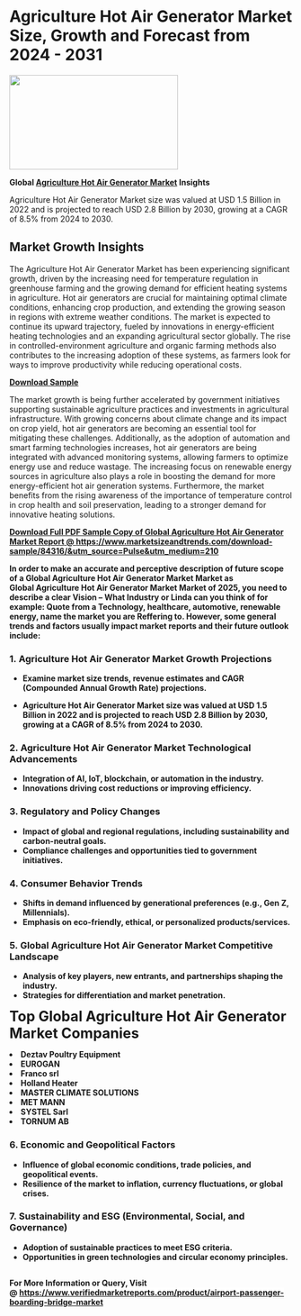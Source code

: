 <H1>Agriculture Hot Air Generator Market Size, Growth and Forecast from 2024 - 2031</H1><img class="aligncenter size-medium wp-image-584254" src="https://thirdeyenews.in/wp-content/uploads/2024/09/Global-Market-Research-300x168.jpeg" alt="" width="300" height="168" /><p><strong>Global&nbsp;<a href="https://www.marketsizeandtrends.com/download-sample/84316/&amp;utm_source=Pulse&amp;utm_medium=210">Agriculture Hot Air Generator Market</a> Insights</strong></p><p>Agriculture Hot Air Generator Market size was valued at USD 1.5 Billion in 2022 and is projected to reach USD 2.8 Billion by 2030, growing at a CAGR of 8.5% from 2024 to 2030.</p><p><h2>Market Growth Insights</h2> <p>The Agriculture Hot Air Generator Market has been experiencing significant growth, driven by the increasing need for temperature regulation in greenhouse farming and the growing demand for efficient heating systems in agriculture. Hot air generators are crucial for maintaining optimal climate conditions, enhancing crop production, and extending the growing season in regions with extreme weather conditions. The market is expected to continue its upward trajectory, fueled by innovations in energy-efficient heating technologies and an expanding agricultural sector globally. The rise in controlled-environment agriculture and organic farming methods also contributes to the increasing adoption of these systems, as farmers look for ways to improve productivity while reducing operational costs.</p> <p><strong><a href="#">Download Sample</a></strong></p> <p>The market growth is being further accelerated by government initiatives supporting sustainable agriculture practices and investments in agricultural infrastructure. With growing concerns about climate change and its impact on crop yield, hot air generators are becoming an essential tool for mitigating these challenges. Additionally, as the adoption of automation and smart farming technologies increases, hot air generators are being integrated with advanced monitoring systems, allowing farmers to optimize energy use and reduce wastage. The increasing focus on renewable energy sources in agriculture also plays a role in boosting the demand for more energy-efficient hot air generation systems. Furthermore, the market benefits from the rising awareness of the importance of temperature control in crop health and soil preservation, leading to a stronger demand for innovative heating solutions.</p> <p><strong><a href="#"></p><p><span class=""><strong>Download Full PDF Sample Copy of Global Agriculture Hot Air Generator Market Report</strong> @ <a href="https://www.marketsizeandtrends.com/download-sample/84316/&amp;utm_source=Pulse&amp;utm_medium=210" target="_blank">https://www.marketsizeandtrends.com/download-sample/84316/&amp;utm_source=Pulse&amp;utm_medium=210</a></span></p><p>In order to make an accurate and perceptive description of future scope of a Global&nbsp;Agriculture Hot Air Generator Market Market as Global&nbsp;Agriculture Hot Air Generator Market Market of 2025, you need to describe a clear Vision &ndash; What Industry or Linda can you think of for example: Quote from a Technology, healthcare, automotive, renewable energy, name the market you are Reffering to. However, some general trends and factors usually impact market reports and their future outlook include:</p><h3>1.&nbsp;<strong>Agriculture Hot Air Generator Market Growth Projections</strong></h3><ul><li>Examine market size trends, revenue estimates and CAGR (Compounded Annual Growth Rate) projections.</li><li><p>Agriculture Hot Air Generator Market size was valued at USD 1.5 Billion in 2022 and is projected to reach USD 2.8 Billion by 2030, growing at a CAGR of 8.5% from 2024 to 2030.</p></li></ul><h3>2.&nbsp;<strong>Agriculture Hot Air Generator Market Technological Advancements</strong></h3><ul><li>Integration of AI, IoT, blockchain, or automation in the industry.</li><li>Innovations driving cost reductions or improving efficiency.</li></ul><h3>3.&nbsp;<strong>Regulatory and Policy Changes</strong></h3><ul><li>Impact of global and regional regulations, including sustainability and carbon-neutral goals.</li><li>Compliance challenges and opportunities tied to government initiatives.</li></ul><h3>4.&nbsp;<strong>Consumer Behavior Trends</strong></h3><ul><li>Shifts in demand influenced by generational preferences (e.g., Gen Z, Millennials).</li><li>Emphasis on eco-friendly, ethical, or personalized products/services.</li></ul><h3>5.&nbsp;<strong>Global Agriculture Hot Air Generator Market Competitive Landscape</strong></h3><ul><li>Analysis of key players, new entrants, and partnerships shaping the industry.</li><li>Strategies for differentiation and market penetration.</li></ul><p data-pm-slice="1 1 []"><span style="color: inherit; font-family: inherit; font-size: 25px;">Top Global Agriculture Hot Air Generator Market Companies</span></p><div class="" data-test-id=""><p><li>Deztav Poultry Equipment</li><li> EUROGAN</li><li> Franco srl</li><li> Holland Heater</li><li> MASTER CLIMATE SOLUTIONS</li><li> MET MANN</li><li> SYSTEL Sarl</li><li> TORNUM AB</li></p></div><h3>6.&nbsp;<strong>Economic and Geopolitical Factors</strong></h3><ul><li>Influence of global economic conditions, trade policies, and geopolitical events.</li><li>Resilience of the market to inflation, currency fluctuations, or global crises.</li></ul><h3>7.&nbsp;<strong>Sustainability and ESG (Environmental, Social, and Governance)</strong></h3><ul><li>Adoption of sustainable practices to meet ESG criteria.</li><li>Opportunities in green technologies and circular economy principles.</li></ul><h2><strong style="font-size: 14px;">For More Information or Query, Visit @&nbsp;</strong><a style="background-color: #ffffff; font-size: 14px;" href="https://www.marketsizeandtrends.com/report/agriculture-hot-air-generator-market/" target="_blank">https://www.verifiedmarketreports.com/product/airport-passenger-boarding-bridge-market</a></h2>
